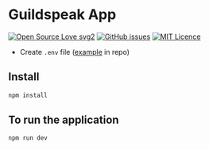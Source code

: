 # Guildspeak App 

[![Open Source Love svg2](https://badges.frapsoft.com/os/v2/open-source.svg?v=103)](https://github.com/ellerbrock/open-source-badges/)
[![GitHub issues](https://img.shields.io/github/issues/guildspeak/guildspeak-app.svg)](https://github.com/guildspeak/guildspeak-app/issues)
[![MIT Licence](https://badges.frapsoft.com/os/mit/mit.svg?v=103)](https://opensource.org/licenses/mit-license.php)




- Create `.env` file ([example](./.env.example) in repo)

## Install
```bash
npm install
```

## To run the application

```bash
npm run dev
```
